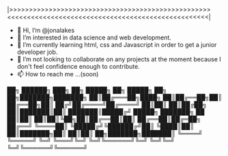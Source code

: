 
 |>>>>>>>>>>>>>>>>>>>>>>>>>>>>>>>>>>>>>>>>>>>>>>>>>>> <<<<<<<<<<<<<<<<<<<<<<<<<<<<<<<<<<<<<<<<<<<<<<<<<<<|
  
- 👋 Hi, I’m @jonalakes
- 👀 I’m interested in data science and web development. 
- 🌱 I’m currently learning html, css and Javascript in order to get a junior developer job. 
- 💞️ I’m not looking to collaborate on any projects at the moment because I don't feel confidence enough to contribute. 
- 📫 How to reach me ...(soon)

<!---
jonalakes/jonalakes is a ✨ special ✨ repository because its `README.md` (this file) appears on your GitHub profile.
You can click the Preview link to take a look at your changes.
--->

   ██╗ ██████╗ ███╗   ██╗ █████╗ ██╗      █████╗ ██╗  ██╗███████╗███████╗
     ██║██╔═══██╗████╗  ██║██╔══██╗██║     ██╔══██╗██║ ██╔╝██╔════╝██╔════╝
     ██║██║   ██║██╔██╗ ██║███████║██║     ███████║█████╔╝ █████╗  ███████╗
██   ██║██║   ██║██║╚██╗██║██╔══██║██║     ██╔══██║██╔═██╗ ██╔══╝  ╚════██║
╚█████╔╝╚██████╔╝██║ ╚████║██║  ██║███████╗██║  ██║██║  ██╗███████╗███████║
 ╚════╝  ╚═════╝ ╚═╝  ╚═══╝╚═╝  ╚═╝╚══════╝╚═╝  ╚═╝╚═╝  ╚═╝╚══════╝╚══════╝
